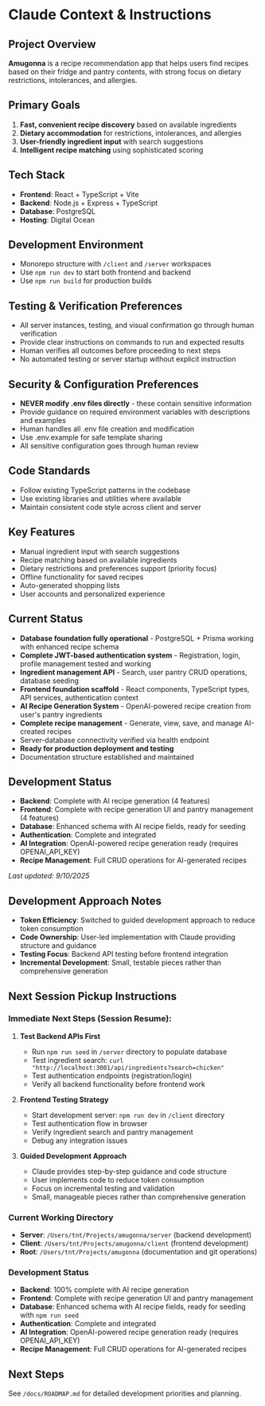 # Claude Context & Instructions

## Project Overview
**Amugonna** is a recipe recommendation app that helps users find recipes based on their fridge and pantry contents, with strong focus on dietary restrictions, intolerances, and allergies.

## Primary Goals
1. **Fast, convenient recipe discovery** based on available ingredients
2. **Dietary accommodation** for restrictions, intolerances, and allergies
3. **User-friendly ingredient input** with search suggestions
4. **Intelligent recipe matching** using sophisticated scoring

## Tech Stack
- **Frontend**: React + TypeScript + Vite
- **Backend**: Node.js + Express + TypeScript  
- **Database**: PostgreSQL
- **Hosting**: Digital Ocean

## Development Environment
- Monorepo structure with `/client` and `/server` workspaces
- Use `npm run dev` to start both frontend and backend
- Use `npm run build` for production builds

## Testing & Verification Preferences
- All server instances, testing, and visual confirmation go through human verification
- Provide clear instructions on commands to run and expected results
- Human verifies all outcomes before proceeding to next steps
- No automated testing or server startup without explicit instruction

## Security & Configuration Preferences
- **NEVER modify .env files directly** - these contain sensitive information
- Provide guidance on required environment variables with descriptions and examples
- Human handles all .env file creation and modification
- Use .env.example for safe template sharing
- All sensitive configuration goes through human review

## Code Standards
- Follow existing TypeScript patterns in the codebase
- Use existing libraries and utilities where available
- Maintain consistent code style across client and server

## Key Features
- Manual ingredient input with search suggestions
- Recipe matching based on available ingredients
- Dietary restrictions and preferences support (priority focus)
- Offline functionality for saved recipes
- Auto-generated shopping lists
- User accounts and personalized experience

## Current Status
- **Database foundation fully operational** - PostgreSQL + Prisma working with enhanced recipe schema
- **Complete JWT-based authentication system** - Registration, login, profile management tested and working
- **Ingredient management API** - Search, user pantry CRUD operations, database seeding
- **Frontend foundation scaffold** - React components, TypeScript types, API services, authentication context
- **AI Recipe Generation System** - OpenAI-powered recipe creation from user's pantry ingredients
- **Complete recipe management** - Generate, view, save, and manage AI-created recipes
- Server-database connectivity verified via health endpoint
- **Ready for production deployment and testing**
- Documentation structure established and maintained

## Development Status
- **Backend**: Complete with AI recipe generation (4 features)
- **Frontend**: Complete with recipe generation UI and pantry management (4 features)
- **Database**: Enhanced schema with AI recipe fields, ready for seeding
- **Authentication**: Complete and integrated
- **AI Integration**: OpenAI-powered recipe generation ready (requires OPENAI_API_KEY)
- **Recipe Management**: Full CRUD operations for AI-generated recipes

*Last updated: 9/10/2025*
## Development Approach Notes
- **Token Efficiency**: Switched to guided development approach to reduce token consumption
- **Code Ownership**: User-led implementation with Claude providing structure and guidance
- **Testing Focus**: Backend API testing before frontend integration
- **Incremental Development**: Small, testable pieces rather than comprehensive generation

## Next Session Pickup Instructions

### Immediate Next Steps (Session Resume):
1. **Test Backend APIs First**
   - Run `npm run seed` in `/server` directory to populate database
   - Test ingredient search: `curl "http://localhost:3001/api/ingredients?search=chicken"`
   - Test authentication endpoints (registration/login) 
   - Verify all backend functionality before frontend work

2. **Frontend Testing Strategy**
   - Start development server: `npm run dev` in `/client` directory
   - Test authentication flow in browser
   - Verify ingredient search and pantry management
   - Debug any integration issues

3. **Guided Development Approach**
   - Claude provides step-by-step guidance and code structure
   - User implements code to reduce token consumption
   - Focus on incremental testing and validation
   - Small, manageable pieces rather than comprehensive generation

### Current Working Directory
- **Server**: `/Users/tnt/Projects/amugonna/server` (backend development)
- **Client**: `/Users/tnt/Projects/amugonna/client` (frontend development)
- **Root**: `/Users/tnt/Projects/amugonna` (documentation and git operations)

### Development Status
- **Backend**: 100% complete with AI recipe generation
- **Frontend**: Complete with recipe generation UI and pantry management
- **Database**: Enhanced schema with AI recipe fields, ready for seeding with `npm run seed`
- **Authentication**: Complete and integrated
- **AI Integration**: OpenAI-powered recipe generation ready (requires OPENAI_API_KEY)
- **Recipe Management**: Full CRUD operations for AI-generated recipes

## Next Steps
See `/docs/ROADMAP.md` for detailed development priorities and planning.